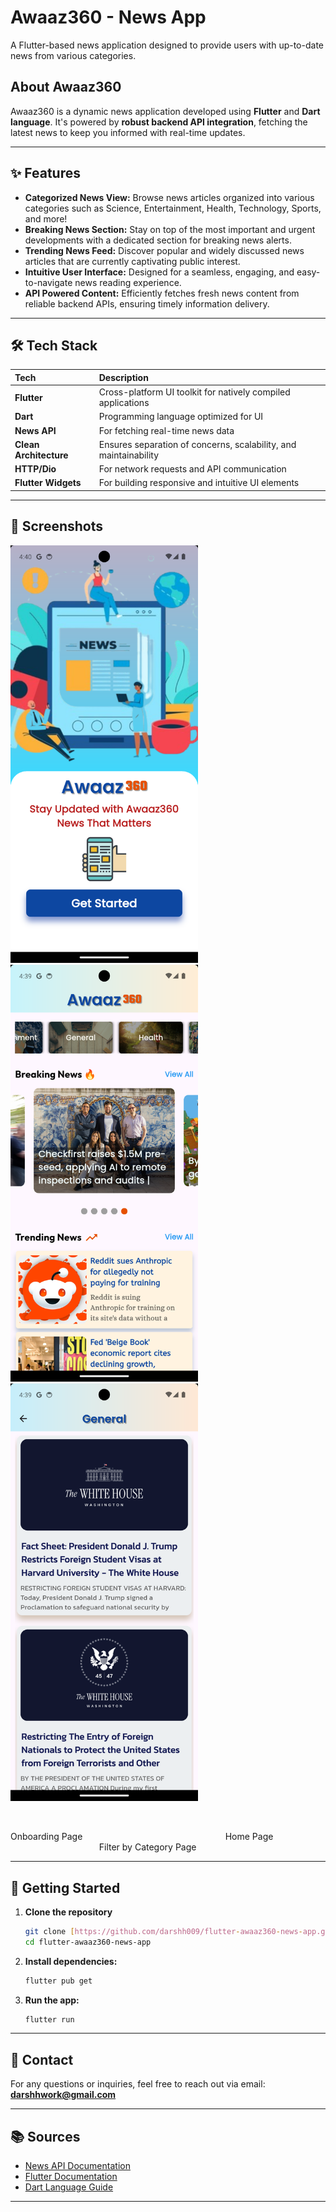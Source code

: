 # Awaaz360 - News App

A Flutter-based news application designed to provide users with up-to-date news from various categories.

## About Awaaz360

Awaaz360 is a dynamic news application developed using **Flutter** and **Dart language**. It's powered by **robust backend API integration**, fetching the latest news to keep you informed with real-time updates.

---

## ✨ Features

* **Categorized News View:** Browse news articles organized into various categories such as Science, Entertainment, Health, Technology, Sports, and more!
* **Breaking News Section:** Stay on top of the most important and urgent developments with a dedicated section for breaking news alerts.
* **Trending News Feed:** Discover popular and widely discussed news articles that are currently captivating public interest.
* **Intuitive User Interface:** Designed for a seamless, engaging, and easy-to-navigate news reading experience.
* **API Powered Content:** Efficiently fetches fresh news content from reliable backend APIs, ensuring timely information delivery.

---

## 🛠️ Tech Stack

| Tech                  | Description                                            |
| :-------------------- | :----------------------------------------------------- |
| **Flutter** | Cross-platform UI toolkit for natively compiled applications |
| **Dart** | Programming language optimized for UI                  |
| **News API** | For fetching real-time news data                       |
| **Clean Architecture**| Ensures separation of concerns, scalability, and maintainability |
| **HTTP/Dio** | For network requests and API communication             |
| **Flutter Widgets** | For building responsive and intuitive UI elements      |

---

## 📸 Screenshots

<p align="center">

<img src="assets/onboarding.png" alt="Onboarding Page" width="300"/> &nbsp; &nbsp; &nbsp; <img src="assets/home-page.png" alt="Add Event Screen" width="300" /> &nbsp; &nbsp; &nbsp; <img src="assets/category.png" alt="Category Screen" width="300" />

<br>

Onboarding Page &nbsp; &nbsp; &nbsp;&nbsp; &nbsp; &nbsp; &nbsp; &nbsp; &nbsp; &nbsp; &nbsp; &nbsp;&nbsp; &nbsp; &nbsp; &nbsp; &nbsp; &nbsp; &nbsp; &nbsp; &nbsp;&nbsp; &nbsp; &nbsp; &nbsp; &nbsp; &nbsp; &nbsp;  &nbsp; &nbsp; Home Page &nbsp; &nbsp; &nbsp;&nbsp; &nbsp; &nbsp; &nbsp; &nbsp; &nbsp; &nbsp; &nbsp; &nbsp;&nbsp; &nbsp; &nbsp; &nbsp; &nbsp; &nbsp; &nbsp; &nbsp; &nbsp;&nbsp; &nbsp; &nbsp; &nbsp; &nbsp; &nbsp; &nbsp;  &nbsp; &nbsp; Filter by Category Page

</p>

---

## 🚀 Getting Started

1.  **Clone the repository**
    ```bash
    git clone [https://github.com/darshh009/flutter-awaaz360-news-app.git](https://github.com/darshh009/flutter-awaaz360-news-app.git)
    cd flutter-awaaz360-news-app
    ```
2.  **Install dependencies:**
    ```bash
    flutter pub get
    ```
3.  **Run the app:**
    ```bash
    flutter run
    ```

---

## 📧 Contact

For any questions or inquiries, feel free to reach out via email: **darshhwork@gmail.com**

---

## 📚 Sources

* [News API Documentation](https://newsapi.org/docs)
* [Flutter Documentation](https://docs.flutter.dev/)
* [Dart Language Guide](https://dart.dev/guides)

---

